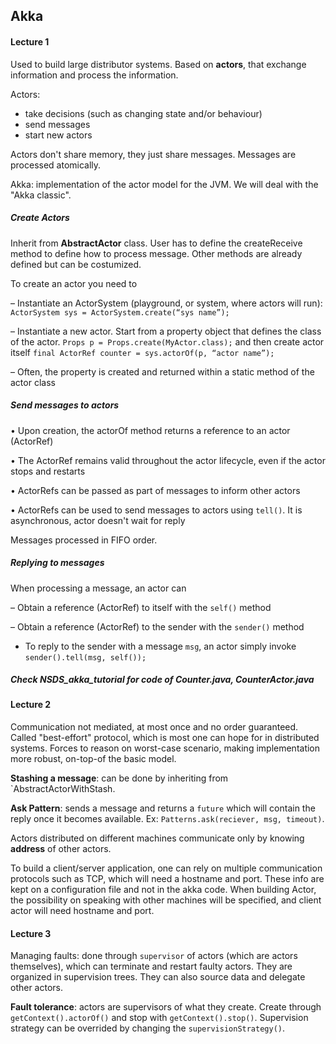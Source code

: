## Akka
#### Lecture 1

Used to build large distributor systems.
Based on **actors**, that exchange information and process the information.

Actors:

- take decisions (such as changing state and/or behaviour)
- send messages
- start new actors

Actors don't share memory, they just share messages. Messages are processed atomically.

Akka: implementation of the actor model for the JVM. We will deal with the "Akka classic".

##### Create Actors
Inherit from **AbstractActor** class. User has to define the createReceive method to define how to process message. Other methods are already defined but can be costumized.

To create an actor you need to

– Instantiate an ActorSystem (playground, or system, where actors will run): ```ActorSystem sys = ActorSystem.create(“sys name”);```

– Instantiate a new actor. Start from a property object that defines the class of the actor. ```Props p = Props.create(MyActor.class);``` and then create actor itself ```final ActorRef counter = sys.actorOf(p, “actor name”);```

– Often, the property is created and returned within a static method of the actor class

##### Send messages to actors
• Upon creation, the actorOf method returns a reference to an actor (ActorRef)

• The ActorRef remains valid throughout the actor lifecycle, even if the actor stops and restarts

• ActorRefs can be passed as part of messages to inform other actors

• ActorRefs can be used to send messages to actors using ```tell()```. It is asynchronous, actor doesn't wait for reply

Messages processed in FIFO order.

##### Replying to messages
When processing a message, an actor can

– Obtain a reference (ActorRef) to itself with the `self()` method

– Obtain a reference (ActorRef) to the sender with the `sender()` method

- To reply to the sender with a message `msg`, an actor simply invoke ```sender().tell(msg, self());```

##### Check NSDS\_akka\_tutorial for code of Counter.java, CounterActor.java

#### Lecture 2

Communication not mediated, at most once and no order guaranteed. Called "best-effort" protocol, which is most one can hope for in distributed systems. Forces to reason on worst-case scenario, making implementation more robust, on-top-of the basic model.

**Stashing a message**: can be done by inheriting from `AbstractActorWithStash.

**Ask Pattern**: sends a message and returns a `future` which will contain the reply once it becomes available. Ex: `Patterns.ask(reciever, msg, timeout)`.

Actors distributed on different machines communicate only by knowing **address** of other actors.

To build a client/server application, one can rely on multiple communication protocols such as TCP, which will need a hostname and port. These info are kept on a configuration file and not in the akka code. When building Actor, the possibility on speaking with other machines will be specified, and client actor will need hostname and port.

#### Lecture 3

Managing faults: done through `supervisor` of actors (which are actors themselves), which can terminate and restart faulty actors. They are organized in supervision trees. They can also source data and delegate other actors.

**Fault tolerance**: actors are supervisors of what they create. Create through `getContext().actorOf()` and stop with `getContext().stop()`. Supervision strategy can be overrided by changing the `supervisionStrategy()`.








